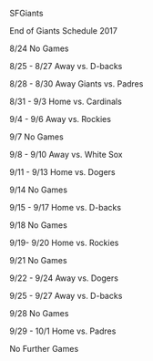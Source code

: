 SFGiants


End of Giants Schedule 2017

8/24
No Games

8/25 - 8/27 Away
vs. D-backs 

8/28 - 8/30 Away
Giants vs. Padres

8/31 - 9/3 Home
vs. Cardinals

9/4 - 9/6 Away
vs. Rockies

9/7
No Games

9/8 - 9/10 Away
vs. White Sox

9/11 - 9/13 Home
vs. Dogers

9/14
No Games

9/15 - 9/17 Home
vs. D-backs

9/18
No Games

9/19- 9/20 Home
vs. Rockies

9/21
No Games

9/22 - 9/24 Away
vs. Dogers

9/25 - 9/27 Away
vs. D-backs

9/28
No Games

9/29 - 10/1 Home
vs. Padres

No Further Games